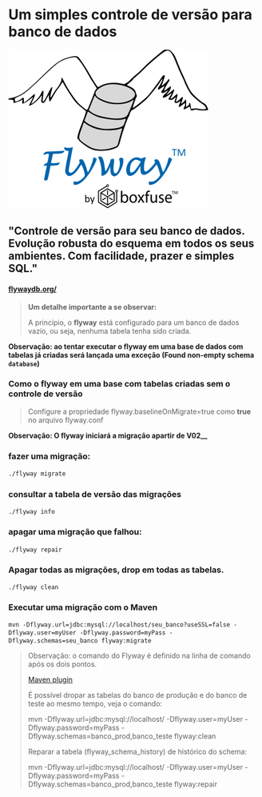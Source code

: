 # Um simples controle de versão para banco de dados

![Logo](images/flyway-logo-tm.png)


## "Controle de versão para seu banco de dados. Evolução robusta do esquema em todos os seus ambientes. Com facilidade, prazer e simples SQL."
#### [flywaydb.org/](https://flywaydb.org/)


> **Um detalhe importante a se observar:**
>
> A princípio, o **flyway** está configurado para um banco de dados vazio, ou seja, nenhuma tabela tenha sido criada.


 **Observação: ao tentar executar o flyway em uma base de dados com tabelas já criadas será lançada uma exceção (Found non-empty schema `database`)**

### Como o flyway em uma base com tabelas criadas sem o controle de versão

> Configure a propriedade flyway.baselineOnMigrate=true como **true** no arquivo flyway.conf

**Observação: O flyway iniciará a migração apartir de V02__**
 

### fazer uma migração:
```bash
./flyway migrate
```

### consultar a tabela de versão das migrações
```
./flyway info
```

### apagar uma migração que falhou:
```
./flyway repair
```

### Apagar todas as migrações, drop em todas as tabelas.
```
./flyway clean
```

### Executar uma migração com o Maven
```
mvn -Dflyway.url=jdbc:mysql://localhost/seu_banco?useSSL=false -Dflyway.user=myUser -Dflyway.password=myPass -Dflyway.schemas=seu_banco flyway:migrate
```

> Observação: o comando do Flyway é definido na linha de comando após os dois pontos.
>
> [Maven plugin](https://flywaydb.org/documentation/maven/ "Documentação usando Maven")
>
> É possível dropar as tabelas do banco de produção e do banco de teste ao mesmo tempo, veja o comando:
>
> mvn -Dflyway.url=jdbc:mysql://localhost/ -Dflyway.user=myUser -Dflyway.password=myPass -Dflyway.schemas=banco_prod,banco_teste flyway:clean
>
> Reparar a tabela (flyway_schema_history) de histórico do schema:
>
> mvn -Dflyway.url=jdbc:mysql://localhost/ -Dflyway.user=myUser -Dflyway.password=myPass -Dflyway.schemas=banco_prod,banco_teste flyway:repair
>


